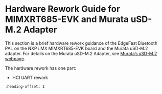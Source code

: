 # Hardware Rework Guide for MIMXRT685-EVK and Murata uSD-M.2 Adapter

This section is a brief hardware rework guidance of the EdgeFast Bluetooth PAL on the NXP i.MX MIMXRT685-EVK board and the Murata uSD-M.2 adapter. For details on the Murata uSD-M.2 Adapter, see [Murata’s uSD-M.2 webpage](https://www.murata.com/products/connectivitymodule/wi-fi-bluetooth/overview/lineup/usd-m2-adapter).

The hardware rework has one part:

-   HCI UART rework


```{include} ../topics/hardware_rework_012.md
:heading-offset: 1
```

